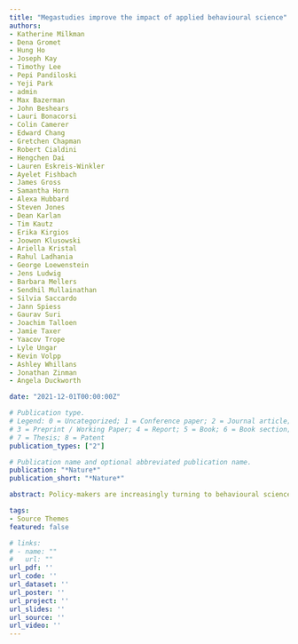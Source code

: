```yaml
---
title: "Megastudies improve the impact of applied behavioural science"
authors:
- Katherine Milkman
- Dena Gromet
- Hung Ho
- Joseph Kay
- Timothy Lee
- Pepi Pandiloski
- Yeji Park
- admin
- Max Bazerman
- John Beshears
- Lauri Bonacorsi
- Colin Camerer
- Edward Chang
- Gretchen Chapman
- Robert Cialdini
- Hengchen Dai
- Lauren Eskreis-Winkler
- Ayelet Fishbach
- James Gross
- Samantha Horn
- Alexa Hubbard
- Steven Jones
- Dean Karlan
- Tim Kautz
- Erika Kirgios
- Joowon Klusowski
- Ariella Kristal
- Rahul Ladhania
- George Loewenstein
- Jens Ludwig
- Barbara Mellers
- Sendhil Mullainathan
- Silvia Saccardo
- Jann Spiess
- Gaurav Suri
- Joachim Talloen
- Jamie Taxer
- Yaacov Trope
- Lyle Ungar
- Kevin Volpp
- Ashley Whillans
- Jonathan Zinman
- Angela Duckworth

date: "2021-12-01T00:00:00Z"

# Publication type.
# Legend: 0 = Uncategorized; 1 = Conference paper; 2 = Journal article;
# 3 = Preprint / Working Paper; 4 = Report; 5 = Book; 6 = Book section;
# 7 = Thesis; 8 = Patent
publication_types: ["2"]

# Publication name and optional abbreviated publication name.
publication: "*Nature*"
publication_short: "*Nature*"

abstract: Policy-makers are increasingly turning to behavioural science for insights about how to improve citizens’ decisions and outcomes. Typically, different scientists test different intervention ideas in different samples using different outcomes over different time intervals. The lack of comparability of such individual investigations limits their potential to inform policy. Here, to address this limitation and accelerate the pace of discovery, we introduce the megastudy—a massive field experiment in which the effects of many different interventions are compared in the same population on the same objectively measured outcome for the same duration. In a megastudy targeting physical exercise among 61,293 members of an American fitness chain, 30 scientists from 15 different US universities worked in small independent teams to design a total of 54 different four-week digital programmes (or interventions) encouraging exercise. We show that 45\% of these interventions significantly increased weekly gym visits by 9\% to 27\%; the top-performing intervention offered microrewards for returning to the gym after a missed workout. Only 8\% of interventions induced behaviour change that was significant and measurable after the four-week intervention. Conditioning on the 45\% of interventions that increased exercise during the intervention, we detected carry-over effects that were proportionally similar to those measured in previous research. Forecasts by impartial judges failed to predict which interventions would be most effective, underscoring the value of testing many ideas at once and, therefore, the potential for megastudies to improve the evidentiary value of behavioural science.

tags:
- Source Themes
featured: false

# links:
# - name: ""
#   url: ""
url_pdf: ''
url_code: ''
url_dataset: ''
url_poster: ''
url_project: ''
url_slides: ''
url_source: ''
url_video: ''
---
```

